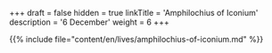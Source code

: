 +++
draft = false
hidden = true
linkTitle = 'Amphilochius of Iconium'
description = '6 December'
weight = 6
+++

{{% include file="content/en/lives/amphilochius-of-iconium.md" %}}
